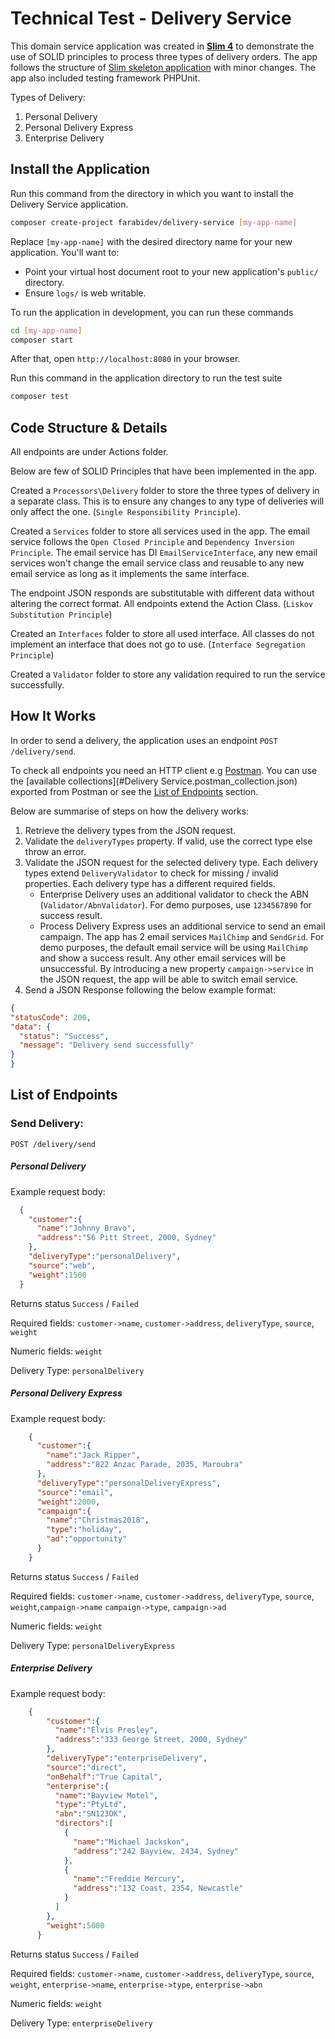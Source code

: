 # Technical Test - Delivery Service

This domain service application was created in **[Slim 4](https://www.slimframework.com/)** to demonstrate the use of SOLID principles to process three types of delivery orders.
The app follows the structure of [Slim skeleton application](https://github.com/slimphp/Slim-Skeleton) with minor changes.
The app also included testing framework PHPUnit.

Types of Delivery:
1. Personal Delivery
2. Personal Delivery Express
3. Enterprise Delivery

## Install the Application

Run this command from the directory in which you want to install the Delivery Service application.

```bash
composer create-project farabidev/delivery-service [my-app-name]
```

Replace `[my-app-name]` with the desired directory name for your new application. You'll want to:

* Point your virtual host document root to your new application's `public/` directory.
* Ensure `logs/` is web writable.

To run the application in development, you can run these commands 

```bash
cd [my-app-name]
composer start
```

After that, open `http://localhost:8080` in your browser.

Run this command in the application directory to run the test suite

```bash
composer test
```

## Code Structure & Details
All endpoints are under Actions folder.

Below are few of SOLID Principles that have been implemented in the app.

Created a `Processors\Delivery` folder to store the three types of delivery in a separate class. This is to ensure any changes 
to any type of deliveries will only affect the one. (`Single Responsibility Principle`).

Created a `Services` folder to store all services used in the app. The email service follows the `Open Closed Principle`
and `Dependency Inversion Principle`. The email service has DI `EmailServiceInterface`, any new email services won't change the email service class and
reusable to any new email service as long as it implements the same interface.

The endpoint JSON responds are substitutable with different data without altering the correct format. All endpoints extend the Action Class.
(`Liskov Substitution Principle`)

Created an `Interfaces` folder to store all used interface. All classes do not implement an interface that does not
go to use. (`Interface Segregation Principle`)

Created a `Validator` folder to store any validation required to run the service successfully.

## How It Works
In order to send a delivery, the application uses an endpoint `POST /delivery/send`. 

To check all endpoints you need an HTTP client e.g [Postman](https://www.getpostman.com/).
You can use the [available collections](#Delivery Service.postman_collection.json) exported from Postman or 
see the [List of Endpoints](#list-of-endpoints) section.

Below are summarise of steps on how the delivery works:
1. Retrieve the delivery types from the JSON request.
2. Validate the `deliveryTypes` property. If valid, use the correct type else throw an error.
3. Validate the JSON request for the selected delivery type. 
    Each delivery types extend `DeliveryValidator` to check for missing / invalid properties.
    Each delivery type has a different required fields.
    * Enterprise Delivery uses an additional validator to check the ABN (`Validator/AbnValidator`). 
    For demo purposes, use `1234567890` for success result. 
    * Process Delivery Express uses an additional service to send an email campaign.
    The app has 2 email services `MailChimp` and `SendGrid`.
    For demo purposes, the default email service will be using `MailChimp` and show a success result. 
    Any other email services will be unsuccessful.
    By introducing a new property `campaign->service` in the JSON request, the app will be able to switch email service.
 4. Send a JSON Response following the below example format:
````JSON
{
"statusCode": 200,
"data": {
  "status": "Success",
  "message": "Delivery send successfully"
}
}
```` 

## List of Endpoints
### Send Delivery:
`POST /delivery/send`

##### Personal Delivery
Example request body:
```JSON
  {
    "customer":{
      "name":"Johnny Bravo",
      "address":"56 Pitt Street, 2000, Sydney"
    },
    "deliveryType":"personalDelivery",
    "source":"web",
    "weight":1500
  }
```
Returns status `Success` / `Failed`

Required fields: `customer->name`, `customer->address`, `deliveryType`, `source`, `weight`

Numeric fields: `weight`

Delivery Type: `personalDelivery`


##### Personal Delivery Express
Example request body:
```JSON
    {
      "customer":{
        "name":"Jack Ripper",
        "address":"822 Anzac Parade, 2035, Maroubra"
      },
      "deliveryType":"personalDeliveryExpress",
      "source":"email",
      "weight":2000,
      "campaign":{
        "name":"Christmas2018",
        "type":"holiday",
        "ad":"opportunity"
      }
    }
```
Returns status `Success` / `Failed`

Required fields: `customer->name`, `customer->address`, `deliveryType`, `source`, `weight`,`campaign->name`
`campaign->type`, `campaign->ad`

Numeric fields: `weight`

Delivery Type: `personalDeliveryExpress`


##### Enterprise Delivery
Example request body:
```JSON
    {
        "customer":{
          "name":"Elvis Presley",
          "address":"333 George Street, 2000, Sydney"
        },
        "deliveryType":"enterpriseDelivery",
        "source":"direct",
        "onBehalf":"True Capital",
        "enterprise":{
          "name":"Bayview Motel",
          "type":"PtyLtd",
          "abn":"SN123OK",
          "directors":[
            {
              "name":"Michael Jackskon",
              "address":"242 Bayview, 2434, Sydney"
            },
            {
              "name":"Freddie Mercury",
              "address":"132 Coast, 2354, Newcastle"
            }
          ]
        },
        "weight":5000
      }
```
Returns status `Success` / `Failed`

Required fields: `customer->name`, `customer->address`, `deliveryType`, `source`, `weight`,
`enterprise->name`, `enterprise->type`, `enterprise->abn`

Numeric fields: `weight`

Delivery Type: `enterpriseDelivery`